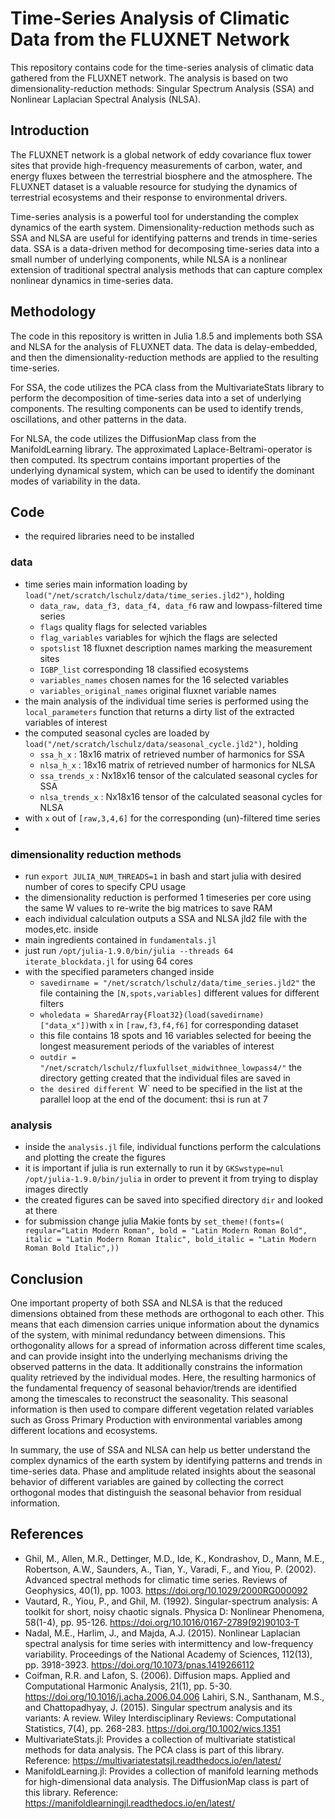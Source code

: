 # Time-Series Analysis of Climatic Data from the FLUXNET Network

This repository contains code for the time-series analysis of climatic data gathered from the FLUXNET network. The analysis is based on two dimensionality-reduction methods: Singular Spectrum Analysis (SSA) and Nonlinear Laplacian Spectral Analysis (NLSA).

## Introduction

The FLUXNET network is a global network of eddy covariance flux tower sites that provide high-frequency measurements of carbon, water, and energy fluxes between the terrestrial biosphere and the atmosphere. The FLUXNET dataset is a valuable resource for studying the dynamics of terrestrial ecosystems and their response to environmental drivers.

Time-series analysis is a powerful tool for understanding the complex dynamics of the earth system. Dimensionality-reduction methods such as SSA and NLSA are useful for identifying patterns and trends in time-series data. SSA is a data-driven method for decomposing time-series data into a small number of underlying components, while NLSA is a nonlinear extension of traditional spectral analysis methods that can capture complex nonlinear dynamics in time-series data.

## Methodology

The code in this repository is written in Julia 1.8.5 and implements both SSA and NLSA for the analysis of FLUXNET data. The data is delay-embedded, and then the dimensionality-reduction methods are applied to the resulting time-series.

For SSA, the code utilizes the PCA class from the MultivariateStats library to perform the decomposition of time-series data into a set of underlying components. The resulting components can be used to identify trends, oscillations, and other patterns in the data.

For NLSA, the code utilizes the DiffusionMap class from the ManifoldLearning library. The approximated Laplace-Beltrami-operator is then computed.
Its spectrum contains important properties of the underlying dynamical system, which can be used to identify the dominant modes of variability in the data.

## Code

- the required libraries need to be installed

### data

- time series main information loading by `load("/net/scratch/lschulz/data/time_series.jld2")`, holding
    - `data_raw, data_f3, data_f4, data_f6` raw and lowpass-filtered time series
    - `flags` quality flags for selected variables
    - `flag_variables` variables for wjhich the flags are selected
    - `spotslist` 18 fluxnet description names marking the measurement sites
    - `IGBP_list` corresponding 18 classified ecosystems
    - `variables_names` chosen names for the 16 selected variables
    - `variables_original_names` original fluxnet variable names
- the main analysis of the individual time series is performed using the `local_parameters` function that returns a dirty list of the extracted variables of interest
- the computed seasonal cycles are loaded by `load("/net/scratch/lschulz/data/seasonal_cycle.jld2")`, holding
    - `ssa_h_x` : 18x16 matrix of retrieved number of harmonics for SSA
    - `nlsa_h_x` : 18x16 matrix of retrieved number of harmonics for NLSA
    - `ssa_trends_x` : Nx18x16 tensor of the calculated seasonal cycles for SSA
    - `nlsa_trends_x` : Nx18x16 tensor of the calculated seasonal cycles for NLSA
- with `x` out of `[raw,3,4,6]` for the corresponding (un)-filtered time series
- 
### dimensionality reduction methods

- run `export JULIA_NUM_THREADS=1` in bash and start julia with desired number of cores to specify CPU usage
- the dimensionality reduction is performed 1 timeseries per core using the same W values to re-write the big matrices to save RAM
- each individual calculation outputs a SSA and NLSA jld2 file with the modes,etc. inside
- main ingredients contained in `fundamentals.jl`
- just run `/opt/julia-1.9.0/bin/julia --threads 64 iterate_blockdata.jl` for using 64 cores
- with the specified parameters changed inside
  - `savedirname = "/net/scratch/lschulz/data/time_series.jld2"` the file containing the `[N,spots,variables]` different values for different filters
  - `wholedata = SharedArray{Float32}(load(savedirname)["data_x"])`with `x` in `[raw,f3,f4,f6]` for corresponding dataset
  - this file contains 18 spots and 16 variables selected for beeing the longest measurement periods of the variables of interest
  - `outdir = "/net/scratch/lschulz/fluxfullset_midwithnee_lowpass4/"` the directory getting created that the individual files are saved in
  - `the desired different `W` need to be specified in the list at the parallel loop at the end of the document: thsi is run at 7

### analysis

- inside the `analysis.jl` file, individual functions perform the calculations and plotting the create the figures
- it is important if julia is run externally to run it by `GKSwstype=nul /opt/julia-1.9.0/bin/julia` in order to prevent it from trying to display images directly
- the created figures can be saved into specified directory `dir` and looked at there
- for submission change julia Makie fonts by `set_theme!(fonts=(
    regular="Latin Modern Roman",
    bold = "Latin Modern Roman Bold",
    italic = "Latin Modern Roman Italic",
    bold_italic = "Latin Modern Roman Bold Italic",))`
    
## Conclusion

One important property of both SSA and NLSA is that the reduced dimensions obtained from these methods are orthogonal to each other. This means that each dimension carries unique information about the dynamics of the system, with minimal redundancy between dimensions.
This orthogonality allows for a spread of information across different time scales, and can provide insight into the underlying mechanisms driving the observed patterns in the data.
It additionally constrains the information quality retrieved by the individual modes.
Here, the resulting harmonics of the fundamental frequency of seasonal behavior/trends are identified among the timescales to reconstruct the seasonality.
This seasonal information is then used to compare different vegetation related variables such as Gross Primary Production with environmental variables
among different locations and ecosystems.


In summary, the use of SSA and NLSA can help us better understand the complex dynamics of the earth system by identifying patterns and trends in time-series data. Phase and amplitude related insights about the seasonal behavior of different variables are gained by collecting the correct orthogonal modes that distinguish the seasonal behavior from residual information.

## References

- Ghil, M., Allen, M.R., Dettinger, M.D., Ide, K., Kondrashov, D., Mann, M.E., Robertson, A.W., Saunders, A., Tian, Y., Varadi, F., and Yiou, P. (2002). Advanced spectral methods for climatic time series. Reviews of Geophysics, 40(1), pp. 1003. https://doi.org/10.1029/2000RG000092
- Vautard, R., Yiou, P., and Ghil, M. (1992). Singular-spectrum analysis: A toolkit for short, noisy chaotic signals. Physica D: Nonlinear Phenomena, 58(1-4), pp. 95-126. https://doi.org/10.1016/0167-2789(92)90103-T
- Nadal, M.E., Harlim, J., and Majda, A.J. (2015). Nonlinear Laplacian spectral analysis for time series with intermittency and low-frequency variability. Proceedings of the National Academy of Sciences, 112(13), pp. 3918-3923. https://doi.org/10.1073/pnas.1419266112
- Coifman, R.R. and Lafon, S. (2006). Diffusion maps. Applied and Computational Harmonic Analysis, 21(1), pp. 5-30. https://doi.org/10.1016/j.acha.2006.04.006
Lahiri, S.N., Santhanam, M.S., and Chattopadhyay, J. (2015). Singular spectrum analysis and its variants: A review. Wiley Interdisciplinary Reviews: Computational Statistics, 7(4), pp. 268-283. https://doi.org/10.1002/wics.1351
- MultivariateStats.jl: Provides a collection of multivariate statistical methods for data analysis. The PCA class is part of this library. Reference: https://multivariatestatsjl.readthedocs.io/en/latest/
- ManifoldLearning.jl: Provides a collection of manifold learning methods for high-dimensional data analysis. The DiffusionMap class is part of this library. Reference: https://manifoldlearningjl.readthedocs.io/en/latest/
